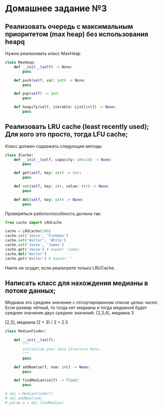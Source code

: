 # Домашнее задание №3

## Реализовать очередь с максимальным приоритетом (max heap) без использования heapq
Нужно реализовать класс MaxHeap
```python
class MaxHeap:
    def __init__(self) -> None:
        pass

    def push(self, val: int) -> None:
        pass

    def pop(self) -> int:
        pass

    def heapify(self, iterable: List[int]) -> None:
        pass
```

## Реализовать LRU cache (least recently used); Для кого это просто, тогда LFU cache;

Класс должен содержать следующие методы
```python
class ICache:
    def __init__(self, capacity: int=10) -> None:
        pass

    def get(self, key: str) -> str:
        pass

    def set(self, key: str, value: str) -> None:
        pass

    def del(self, key: str) -> None:
        pass
```
Проверяться работоспособность должна так:
```python
from cache import LRUCache

cache = LRUCache(100)
cache.set('Jesse', 'Pinkman')
cache.set('Walter', 'White')
cache.set('Jesse', 'James')
cache.get('Jesse') # вернёт 'James'
cache.del('Walter')
cache.get('Walter') # вернёт ''
```
Никто не осудит, если реализуете только LRUCache.

## Написать класс для нахождения медианы в потоке данных;
Медиана это среднее значение с отсортированном списке целых чисел. Если размер чётный, то тогда нет медианы и тогда медианой будет среднее значение двух средних значений.
[2,3,4], медиана 3

[2,3], медиана (2 + 3) / 2 = 2.5
```python
class MedianFinder:

    def __init__(self):
        """
        initialize your data structure here.
        """
        pass

    def addNum(self, num: int) -> None:
        pass

    def findMedian(self) -> float:
        pass

# obj = MedianFinder()
# obj.addNum(num)
# param_2 = obj.findMedian(
